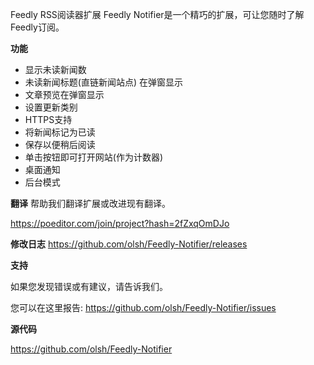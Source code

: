 Feedly RSS阅读器扩展
Feedly Notifier是一个精巧的扩展，可让您随时了解Feedly订阅。

**功能**
- 显示未读新闻数
- 未读新闻标题(直链新闻站点)
在弹窗显示
- 文章预览在弹窗显示
- 设置更新类别
- HTTPS支持
- 将新闻标记为已读
- 保存以便稍后阅读
- 单击按钮即可打开网站(作为计数器)
- 桌面通知
- 后台模式

**翻译**
帮助我们翻译扩展或改进现有翻译。

https://poeditor.com/join/project?hash=2fZxqOmDJo

**修改日志** 
https://github.com/olsh/Feedly-Notifier/releases

**支持** 

如果您发现错误或有建议，请告诉我们。

您可以在这里报告:
https://github.com/olsh/Feedly-Notifier/issues

**源代码**

https://github.com/olsh/Feedly-Notifier